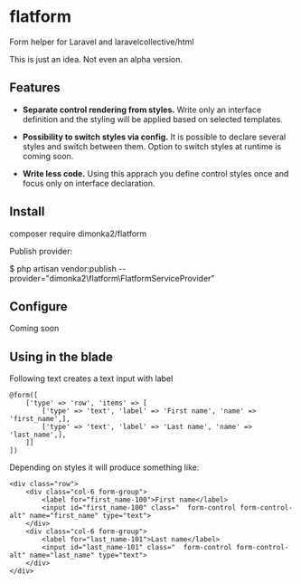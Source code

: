# flatform
Form helper for Laravel and laravelcollective/html

This is just an idea. Not even an alpha version. 

## Features

- **Separate control rendering from styles.** Write only an interface definition and the styling will be applied based on selected templates.

- **Possibility to switch styles via config.** It is possible to declare several styles and switch between them. Option to switch styles at runtime is coming soon.

- **Write less code.** Using this apprach you define control styles once and focus only on interface declaration.


## Install

composer require dimonka2/flatform

Publish provider:

$ php artisan vendor:publish --provider="dimonka2\flatform\FlatformServiceProvider"

## Configure

Coming soon

## Using in the blade

Following text creates a text input with label
```
@form([
    ['type' => 'row', 'items' => [
        ['type' => 'text', 'label' => 'First name', 'name' => 'first_name',],
        ['type' => 'text', 'label' => 'Last name', 'name' => 'last_name',],
    ]]                                
])
```

Depending on styles it will produce something like:

```
<div class="row">
    <div class="col-6 form-group">
        <label for="first_name-100">First name</label>
        <input id="first_name-100" class="  form-control form-control-alt" name="first_name" type="text">
    </div>
    <div class="col-6 form-group">
        <label for="last_name-101">Last name</label>
        <input id="last_name-101" class="  form-control form-control-alt" name="last_name" type="text">
    </div>
</div>
```
